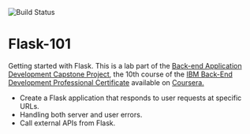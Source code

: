 ![Build Status](https://github.com/lvallejomendez/flask-101/actions/workflows/ci-build.yml/badge.svg) 

# Flask-101
Getting started with Flask. This is a lab part of the [Back-end Application Development Capstone Project](https://www.coursera.org/learn/backend-development-capstone-project?specialization=ibm-backend-development), the 10th course of the [IBM Back-End Development Professional Certificate](https://www.coursera.org/professional-certificates/ibm-backend-development) available on [Coursera.](https://www.coursera.org/)


* Create a Flask application that responds to user requests at specific URLs.
* Handling both server and user errors.
* Call external APIs from Flask.
